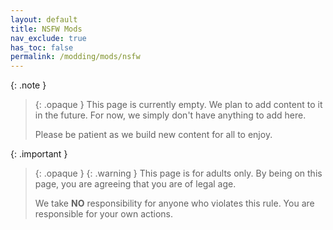 ```yaml
---
layout: default
title: NSFW Mods
nav_exclude: true
has_toc: false
permalink: /modding/mods/nsfw
---
```


{: .note }
> {: .opaque }
> This page is currently empty. We plan to add content to it in the future. For now, we simply don't have anything to add here.
>
> Please be patient as we build new content for all to enjoy.

{: .important }
> {: .opaque }
> {: .warning }
> This page is for adults only. By being on this page, you are agreeing that you are of legal age.
> 
> We take **NO** responsibility for anyone who violates this rule. You are responsible for your own actions.
